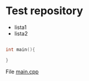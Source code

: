 # Test repository

* lista1
* lista2

```cpp main.cpp

```

```cpp
int main(){

}
```


File [main.cpp](main.cpp)

